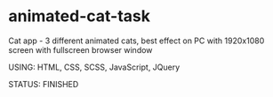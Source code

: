 # animated-cat-task

Cat app - 3 different animated cats, best effect on PC with 1920x1080 screen with fullscreen browser window

USING: HTML, CSS, SCSS, JavaScript, JQuery

STATUS: FINISHED